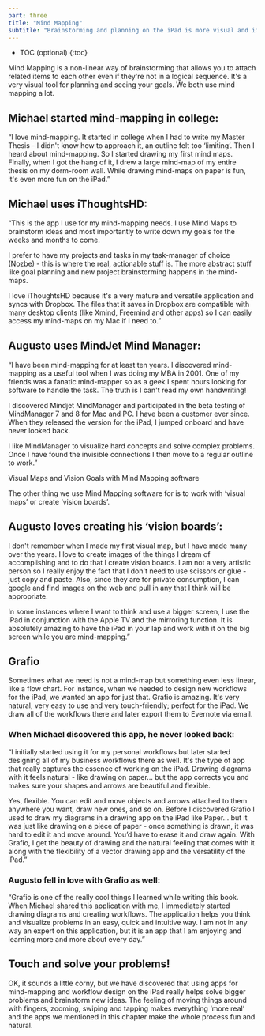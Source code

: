 ```yaml
---
part: three
title: "Mind Mapping"
subtitle: "Brainstorming and planning on the iPad is more visual and immersive."
---
```


* TOC (optional)
{:toc}

Mind Mapping is a non-linear way of brainstorming that allows you to attach related items to each other even if they're not in a logical sequence. It's a very visual tool for planning and seeing your goals. We both use mind mapping a lot.

## Michael started mind-mapping in college:

“I love mind-mapping. It started in college when I had to write my Master Thesis - I didn't know how to approach it, an outline felt too ‘limiting’. Then I heard about mind-mapping. So I started drawing my first mind maps. Finally, when I got the hang of it, I drew a large mind-map of my entire thesis on my dorm-room wall. While drawing mind-maps on paper is fun, it's even more fun on the iPad.”

## Michael uses iThoughtsHD:

“This is the app I use for my mind-mapping needs. I use Mind Maps to brainstorm ideas and most importantly to write down my goals for the weeks and months to come.

I prefer to have my projects and tasks in my task-manager of choice (Nozbe) - this is where the real, actionable stuff is. The more abstract stuff like goal planning and new project brainstorming happens in the mind-maps.

I love iThoughtsHD because it's a very mature and versatile application and syncs with Dropbox. The files that it saves in Dropbox are compatible with many desktop clients (like Xmind, Freemind and other apps) so I can easily access my mind-maps on my Mac if I need to.”

## Augusto uses MindJet Mind Manager:

“I have been mind-mapping for at least ten years. I discovered mind-mapping as a useful tool when I was doing my MBA in 2001. One of my friends was a fanatic mind-mapper so as a geek I spent hours looking for software to handle the task.  The truth is I can't read my own handwriting!

I discovered Mindjet MindManager and  participated in the beta testing of MindManager 7 and 8 for Mac and PC. I have been a customer ever since. When they released the version for the iPad, I jumped onboard and have never looked back.

I like MindManager to visualize hard concepts and solve complex problems. Once I have found the invisible connections I then move to a regular outline to work.”

Visual Maps and Vision Goals with Mind Mapping software

The other thing we use Mind Mapping software for is to work with ‘visual maps’ or create ‘vision boards’.

## Augusto loves creating his ‘vision boards’:

I don't remember when I made my first visual map, but I have made many over the years. I love to create images of the things I dream of accomplishing and to do that I create vision boards. I am not a very artistic person so I really enjoy the fact that I don't need to use scissors or glue - just copy and paste. Also, since they are for private consumption, I can google and find images on the web and pull in any that I think will be appropriate.

In some instances where I want to think and use a bigger screen, I use the iPad in conjunction with the Apple TV and the mirroring function. It is absolutely amazing to have the iPad in your lap and work with it on the big screen while you are mind-mapping.”

## Grafio

Sometimes what we need is not a mind-map but something even less linear, like a flow chart. For instance, when we needed to design new workflows for the iPad, we wanted an app for just that. Grafio is amazing. It's very natural, very easy to use and very touch-friendly; perfect for the iPad. We draw all of the workflows there and later export them to Evernote via email.

### When Michael discovered this app, he never looked back:

“I initially started using it for my personal workflows but later started designing all of my business workflows there as well. It's the type of app that really captures the essence of working on the iPad. Drawing diagrams with it feels natural - like drawing on paper... but the app corrects you and makes sure your shapes and arrows are beautiful and flexible.

Yes, flexible. You can edit and move objects and arrows attached to them anywhere you want, draw new ones, and so on. Before I discovered Grafio I used to draw my diagrams in a drawing app on the iPad like Paper... but it was just like drawing on a piece of paper - once something is drawn, it was hard to edit it and move around. You’d have to erase it and draw again. With Grafio, I get the beauty of drawing and the natural feeling that comes with it along with the flexibility of a vector drawing app and the versatility of the iPad.”

### Augusto fell in love with Grafio as well:

“Grafio is one of the really cool things I learned while writing this book. When Michael shared this application with me, I immediately started drawing diagrams and creating workflows. The application helps you think and visualize problems in an easy, quick and intuitive way.
I am not in any way an expert on this application, but it is an app that I am enjoying and learning more and more about every day.”

## Touch and solve your problems!

OK, it sounds a little corny, but we have discovered that using apps for mind-mapping and workflow design on the iPad really helps solve bigger problems and brainstorm new ideas. The feeling of moving things around with fingers, zooming, swiping and tapping makes everything ‘more real’ and the apps we mentioned in this chapter make the whole process fun and natural.
